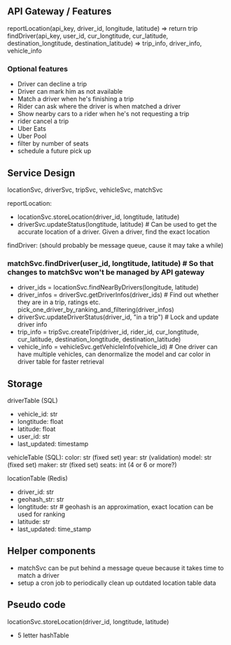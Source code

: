 ## API Gateway / Features
reportLocation(api_key, driver_id, longitude, latitude) => return trip
findDriver(api_key, user_id, cur_longtitude, cur_latitude, destination_longtitude, destination_latitude) => trip_info, driver_info, vehicle_info

### Optional features
- Driver can decline a trip
- Driver can mark him as not available
- Match a driver when he's finishing a trip
- Rider can ask where the driver is when matched a driver
- Show nearby cars to a rider when he's not requesting a trip
- rider cancel a trip
- Uber Eats
- Uber Pool
- filter by number of seats
- schedule a future pick up

## Service Design
locationSvc, driverSvc, tripSvc, vehicleSvc, matchSvc

reportLocation:
- locationSvc.storeLocation(driver_id, longtitude, latitude)
- driverSvc.updateStatus(longtitude, latitude)  # Can be used to get the accurate location of a driver. Given a driver, find the exact location

findDriver: (should probably be message queue, cause it may take a while)
### matchSvc.findDriver(user_id, longtitude, latitude) # So that changes to matchSvc won't be managed by API gateway
- driver_ids = locationSvc.findNearByDrivers(longitude, latitude)
- driver_infos = driverSvc.getDriverInfos(driver_ids)  # Find out whether they are in a trip, ratings etc.
pick_one_driver_by_ranking_and_filtering(driver_infos)
- driverSvc.updateDriverStatus(driver_id, "in a trip")   # Lock and update driver info
- trip_info = tripSvc.createTrip(driver_id, rider_id, cur_longtitude, cur_latitude, destination_longtitude, destination_latitude)
- vehicle_info = vehicleSvc.getVehicleInfo(vehicle_id)  # One driver can have multiple vehicles, can denormalize the model and car color in driver table for faster retrieval


## Storage
driverTable (SQL)
- vehicle_id: str
- longtitude: float
- latitude: float
- user_id: str
- last_updated: timestamp


vehicleTable (SQL):
color: str (fixed set)
year: str (validation)
model: str (fixed set)
maker: str (fixed set)
seats: int (4 or 6 or more?)

locationTable (Redis)
- driver_id: str
- geohash_str: str
- longtitude: str  # geohash is an approximation, exact location can be used for ranking
- latitude: str
- last_updated: time_stamp


## Helper components
- matchSvc can be put behind a message queue because it takes time to match a driver
- setup a cron job to periodically clean up outdated location table data


## Pseudo code
locationSvc.storeLocation(driver_id, longtitude, latitude)
- 5 letter hashTable
